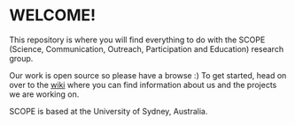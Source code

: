 # WELCOME!

This repository is where you will find everything to do with the SCOPE (Science, Communication, Outreach, Participation and Education) research group. 

Our work is open source so please have a browse :) To get started, head on over to the [wiki](https://github.com/kym834/Template_SCOPE/wiki) where you can find information about us and the projects we are working on.

SCOPE is based at the University of Sydney, Australia.
